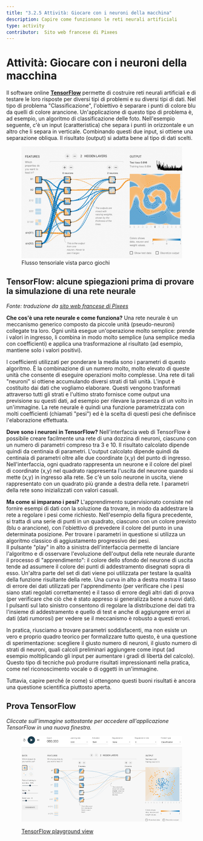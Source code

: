 ```yaml
---
title: "3.2.5 Attività: Giocare con i neuroni della macchina"
description: Capire come funzionano le reti neurali artificiali
type: activity
contributor:  Sito web francese di Pixees
---
```


# Attività:  Giocare con i neuroni della macchina
Il software online **[TensorFlow](https://www.tensorflow.org/overview/)** permette di costruire reti neurali artificiali e di testare le loro risposte per diversi tipi di problemi e su diversi tipi di dati. Nel tipo di problema "Classificazione", l'obiettivo è separare i punti di colore blu da quelli di colore arancione. Un'applicazione di questo tipo di problema è, ad esempio, un algoritmo di classificazione delle foto. Nell'esempio seguente, c'è un input (caratteristica) che separa i punti in orizzontale e un altro che li separa in verticale. Combinando questi due input, si ottiene una separazione obliqua. Il risultato (output) si adatta bene al tipo di dati scelti.

<figure>
  <img src="Images/tensor-flow.png" />
  <figcaption> Flusso tensoriale vista parco giochi </figcaption>
</figure>

## TensorFlow: alcune spiegazioni prima di provare la simulazione di una rete neurale

*Fonte: traduzione da [sito web francese di Pixees](https://pixees.fr/jouez-avec-les-neurones-de-la-machine/)*

**Che cos'è una rete neurale e come funziona?**
Una rete neurale è un meccanismo generico composto da piccole unità (pseudo-neuroni) collegate tra loro. Ogni unità esegue un'operazione molto semplice: prende i valori in ingresso, li combina in modo molto semplice (una semplice media con coefficienti) e applica una trasformazione al risultato (ad esempio, mantiene solo i valori positivi).

I coefficienti utilizzati per ponderare la media sono i parametri di questo algoritmo. È la combinazione di un numero molto, molto elevato di queste unità che consente di eseguire operazioni molto complesse. Una rete di tali "neuroni" si ottiene accumulando diversi strati di tali unità. L'input è costituito dai dati che vogliamo elaborare. Questi vengono trasformati attraverso tutti gli strati e l'ultimo strato fornisce come output una previsione su questi dati, ad esempio per rilevare la presenza di un volto in un'immagine. La rete neurale è quindi una funzione parametrizzata con molti coefficienti (chiamati "pesi") ed è la scelta di questi pesi che definisce l'elaborazione effettuata.

**Dove sono i neuroni in TensorFlow?**
Nell'interfaccia web di TensorFlow è possibile creare facilmente una rete di una dozzina di neuroni, ciascuno con un numero di parametri compreso tra 3 e 10. Il risultato calcolato dipende quindi da centinaia di parametri. L'output calcolato dipende quindi da centinaia di parametri oltre alle due coordinate (x,y) del punto di ingresso. Nell'interfaccia, ogni quadrato rappresenta un neurone e il colore del pixel di coordinate (x,y) nel quadrato rappresenta l'uscita del neurone quando si mette (x,y) in ingresso alla rete. Se c'è un solo neurone in uscita, viene rappresentato con un quadrato più grande a destra della rete. I parametri della rete sono inizializzati con valori casuali.

**Ma come si imparano i pesi?**
L'apprendimento supervisionato consiste nel fornire esempi di dati con la soluzione da trovare, in modo da addestrare la rete a regolare i pesi come richiesto. Nell'esempio della figura precedente, si tratta di una serie di punti in un quadrato, ciascuno con un colore previsto (blu o arancione), con l'obiettivo di prevedere il colore del punto in una determinata posizione.  Per trovare i parametri in questione si utilizza un algoritmo classico di aggiustamento progressivo dei pesi.  
Il pulsante "play" in alto a sinistra dell'interfaccia permette di lanciare l'algoritmo e di osservare l'evoluzione dell'output della rete neurale durante il processo di "apprendimento": il colore dello sfondo del neurone di uscita tende ad assumere il colore dei punti di addestramento disegnati sopra di esso. Un'altra parte del set di dati viene poi utilizzata per testare la qualità della funzione risultante della rete. Una curva in alto a destra mostra il tasso di errore dei dati utilizzati per l'apprendimento (per verificare che i pesi siano stati regolati correttamente) e il tasso di errore degli altri dati di prova (per verificare che ciò che è stato appreso si generalizza bene a nuovi dati). I pulsanti sul lato sinistro consentono di regolare la distribuzione dei dati tra l'insieme di addestramento e quello di test e anche di aggiungere errori ai dati (dati rumorosi) per vedere se il meccanismo è robusto a questi errori.

In pratica, riusciamo a trovare parametri soddisfacenti, ma non esiste un vero e proprio quadro teorico per formalizzare tutto questo, è una questione di sperimentazione: scegliere il giusto numero di neuroni, il giusto numero di strati di neuroni, quali calcoli preliminari aggiungere come input (ad esempio moltiplicando gli input per aumentare i gradi di libertà del calcolo).  
Questo tipo di tecniche può produrre risultati impressionanti nella pratica, come nel riconoscimento vocale o di oggetti in un'immagine.

Tuttavia, capire perché (e come) si ottengono questi buoni risultati è ancora una questione scientifica piuttosto aperta.

## Prova TensorFlow

_Cliccate sull'immagine sottostante per accedere all'applicazione TensorFlow in una nuova finestra._

<a href="https://playground.tensorflow.org/#activation=tanh&amp;batchSize=8&amp;dataset=circle&amp;regDataset=reg-plane&amp;learningRate=0.03&amp;regularizationRate=0&amp;noise=10&amp;networkShape=5,2&amp;seed=0.02708&amp;showTestData=false&amp;discretize=false&amp;percTrainData=50&amp;x=true&amp;y=true&amp;xTimesY=false&amp;xSquared=false&amp;ySquared=false&amp;cosX=false&amp;sinX=false&amp;cosY=false&amp;sinY=false&amp;collectStats=false&amp;problem=classification&amp;initZero=false&amp;hideText=false;" target="_blank"><figure>
  <img src="Images/playground-TensorFlow.png">
  <figcaption> TensorFlow playground view </figcaption>
</figure></a>
